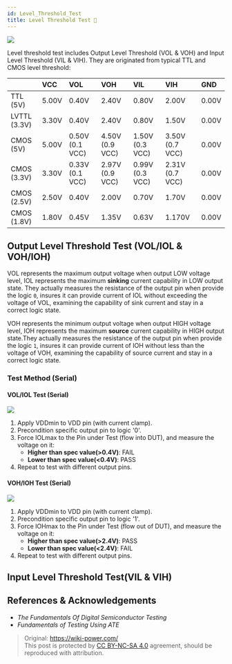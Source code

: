 ```yaml
---
id: Level_Threshold_Test
title: Level Threshold Test 🚧
---
```


![](https://wiki-media-1253965369.cos.ap-guangzhou.myqcloud.com/img/20220912163403.png)

Level threshold test includes Output Level Threshold (VOL & VOH) and Input Level Threshold (VIL & VIH). They are originated from typical TTL and CMOS level threshold:

|              | VCC   | VOL             | VOH             | VIL             | VIH             | GND   |
| :----------- | :---- | :-------------- | :-------------- | :-------------- | :-------------- | :---- |
| TTL (5V)     | 5.00V | 0.40V           | 2.40V           | 0.80V           | 2.00V           | 0.00V |
| LVTTL (3.3V) | 3.30V | 0.40V           | 2.40V           | 0.80V           | 1.50V           | 0.00V |
| CMOS (5V)    | 5.00V | 0.50V (0.1 VCC) | 4.50V (0.9 VCC) | 1.50V (0.3 VCC) | 3.50V (0.7 VCC) | 0.00V |
| CMOS (3.3V)  | 3.30V | 0.33V (0.1 VCC) | 2.97V (0.9 VCC) | 0.99V (0.3 VCC) | 2.31V (0.7 VCC) | 0.00V |
| CMOS (2.5V)  | 2.50V | 0.40V           | 2.00V           | 0.70V           | 1.70V           | 0.00V |
| CMOS (1.8V)  | 1.80V | 0.45V           | 1.35V           | 0.63V           | 1.170V          | 0.00V |

## Output Level Threshold Test (VOL/IOL & VOH/IOH)

VOL represents the maximum output voltage when output LOW voltage level, IOL represents the maximum **sinking** current capability in LOW output state. They actually measures the resistance of the output pin when provide the logic `0`, insures it can provide current of IOL without exceeding the voltage of VOL, examining the capability of sink current and stay in a correct logic state.

VOH represents the minimum output voltage when output HIGH voltage level, IOH represents the maximum **source** current capability in HIGH output state.They actually measures the resistance of the output pin when provide the logic `1`, insures it can provide current of IOH without less than the voltage of VOH, examining the capability of source current and stay in a correct logic state.

### Test Method (Serial)

#### VOL/IOL Test (Serial)

![](https://wiki-media-1253965369.cos.ap-guangzhou.myqcloud.com/img/20220912172403.png)

1. Apply VDDmin to VDD pin (with current clamp).
2. Precondition specific output pin to logic '0'.
3. Force IOLmax to the Pin under Test (flow into DUT), and measure the voltage on it:
   - **Higher than spec value(>0.4V)**: FAIL
   - **Lower than spec value(<0.4V)**: PASS
4. Repeat to test with different output pins.

#### VOH/IOH Test (Serial)

![](https://wiki-media-1253965369.cos.ap-guangzhou.myqcloud.com/img/20220912172445.png)

1. Apply VDDmin to VDD pin (with current clamp).
2. Precondition specific output pin to logic '1'.
3. Force IOHmax to the Pin under Test (flow out of DUT), and measure the voltage on it:
   - **Higher than spec value(>2.4V)**: PASS
   - **Lower than spec value(<2.4V)**: FAIL
4. Repeat to test with different output pins.

## Input Level Threshold Test(VIL & VIH)

## References & Acknowledgements

- _The Fundamentals Of Digital Semiconductor Testing_
- _Fundamentals of Testing Using ATE_

> Original: <https://wiki-power.com/>  
> This post is protected by [CC BY-NC-SA 4.0](https://creativecommons.org/licenses/by/4.0/deed.en) agreement, should be reproduced with attribution.
